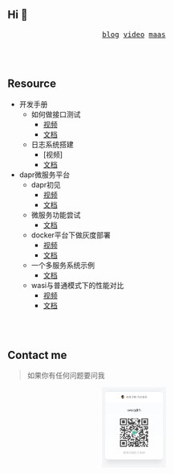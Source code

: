 ## Hi 👋

<p align="center">
  <samp>
    <a href="https://wwqdrh.github.io">blog</a>
  </samp>
  <samp>
    <a href="https://space.bilibili.com/538676331">video</a>
  </samp>
  <samp>
    <a href="http://114.132.221.80/">maas</a>
  </samp>
</p>

<br />

<br />

## Resource

- 开发手册
  - 如何做接口测试
    - [视频](https://www.bilibili.com/video/BV1fY411R7Dq)
    - [文档](./handle/how_api_test/README.md)
  - 日志系统搭建
    - [视频]
    - [文档](./handle/build_logcenter/README.md)
- dapr微服务平台
  - dapr初见
    - [视频](https://www.bilibili.com/video/BV1L24y1y75B)
    - [文档](./use_dapr/01-start/docs.md)
  - 微服务功能尝试
    - [文档](./use_dapr/02-basic/docs.md)
  - docker平台下做灰度部署
    - [视频](https://www.bilibili.com/video/BV1c84y1k79a/)
    - [文档](./use_dapr/03-gray/docs.md)
  - 一个多服务系统示例
    - [文档](./use_dapr/04-doaapp/README.md)
  - wasi与普通模式下的性能对比
    - [视频](https://www.bilibili.com/video/BV1Ve4y137tW/)
    - [文档](./use_dapr/05-trywasm/README.md)
<br />

<br />

## Contact me

> 如果你有任何问题要问我

<p align="center">
  <img width="128" src="./know-chat.jpg" />
</p>
